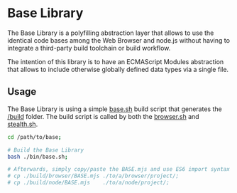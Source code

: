 
# Base Library

The Base Library is a polyfilling abstraction layer that allows to use the
identical code bases among the Web Browser and node.js without having to
integrate a third-party build toolchain or build workflow.

The intention of this library is to have an ECMAScript Modules abstraction
that allows to include otherwise globally defined data types via a single
file.


## Usage

The Base Library is using a simple [base.sh](./bin/base.sh) build script that
generates the [/build](./build) folder. The build script is called by both the
[browser.sh](../browser/bin/browser.sh) and [stealth.sh](../stealth/bin/stealth.sh).

```bash
cd /path/to/base;

# Build the Base Library
bash ./bin/base.sh;

# Afterwards, simply copy/paste the BASE.mjs and use ES6 import syntax
# cp ./build/browser/BASE.mjs ./to/a/browser/project/;
# cp ./build/node/BASE.mjs    ./to/a/node/project/;
```

